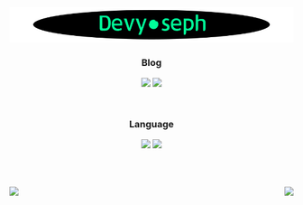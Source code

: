 ![title](./img/title.gif)

<div align="center">

### Blog 
 
<a href="https://blog.naver.com/josephdev123"><img src="https://img.shields.io/badge/Naver-03C75A?style=for-the-badge&logo=Naver&logoColor=white"/></a>
<a href="https://devyoseph.tistory.com/"><img src="https://img.shields.io/badge/TISTORY-d95d32?style=for-the-badge&logo=Kakao&logoColor=white"/></a>  

</br>

### Language
  
<img src="https://img.shields.io/badge/Java-007396?style=for-the-badge&logo=Java&logoColor=white"/></a>
<img src="https://img.shields.io/badge/JavaScript-F7DF1E?style=for-the-badge&logo=JavaScript&logoColor=black"/></a>

</div>

</br>
</br>
</br>


<img align='left' src="http://mazassumnida.wtf/api/v2/generate_badge?boj=josephdev">
<img align='right' src="https://github-readme-stats.vercel.app/api?username=devyoseph" height="165">
